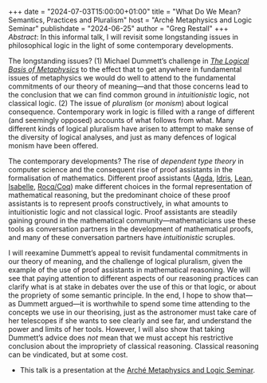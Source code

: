 +++
date = "2024-07-03T15:00:00+01:00"
title = "What Do We Mean? Semantics, Practices and Pluralism"
host = "Arché Metaphysics and Logic Seminar"
publishdate = "2024-06-25"
author = "Greg Restall"
+++
*Abstract*: In this informal talk, I will revisit some longstanding issues in
philosophical logic in the light of some contemporary developments. 
 
The longstanding issues? (1) Michael Dummett’s challenge in _[The Logical Basis
of Metaphysics](https://www.idris-lang.org)_ to the effect that to get anywhere
in fundamental issues of metaphysics we would do well to attend to the
fundamental commitments of our theory of meaning—and that those concerns lead
to the conclusion that we can find common ground in *intuitionistic* logic, not
classical logic. (2) The issue of *pluralism* (or *monism*) about logical
consequence. Contemporary work in logic is filled with a range of different
(and seemingly opposed) accounts of what follows from what. Many different
kinds of logical pluralism have arisen to attempt to make sense of the
diversity of logical analyses, and just as many defences of logical monism have
been offered.
 
The contemporary developments? The rise of *dependent type theory* in computer
science and the consequent rise of proof assistants in the formalisation of
mathematics. Different proof assistants
([Agda](https://wiki.portal.chalmers.se/agda/pmwiki.php),
[Idris](https://www.idris-lang.org), 
[Lean](http://lean-lang.org), [Isabelle](https://isabelle.in.tum.de), 
[Rocq/Coq](https://coq.inria.fr))
make different choices in the formal representation of mathematical reasoning,
but the predominant choice of these proof assistants is to represent proofs
constructively, in what amounts to intuitionistic logic and not classical
logic. Proof assistants are steadily gaining ground in the mathematical
community—mathematicians use these tools as conversation partners in the
development of mathematical proofs, and many of these conversation partners
have *intuitionistic* scruples. 
 
I will reexamine Dummett’s appeal to revisit fundamental commitments in our
theory of meaning, and the challenge of logical pluralism, given the example of
the use of proof assistants in mathematical reasoning. We will see that paying
attention to different aspects of our reasoning practices can clarify what is
at stake in debates over the use of this or that logic, or about the propriety
of some semantic principle. In the end, I hope to show that—as Dummett
argued—it is worthwhile to spend some time attending to the concepts we use in
our theorising, just as the astronomer must take care of her telescopes if she
wants to see clearly and see far, and understand the power and limits of her
tools. However, I will also show that taking Dummett’s advice does *not* mean
that we must accept his restrictive conclusion about the impropriety of
classical reasoning. Classical reasoning can be vindicated, but at some cost.


* This talk is a presentation at the [Arché Metaphysics and Logic
  Seminar](https://www.st-andrews.ac.uk/arche/event/metaphysics-and-logic-seminar-20/).



